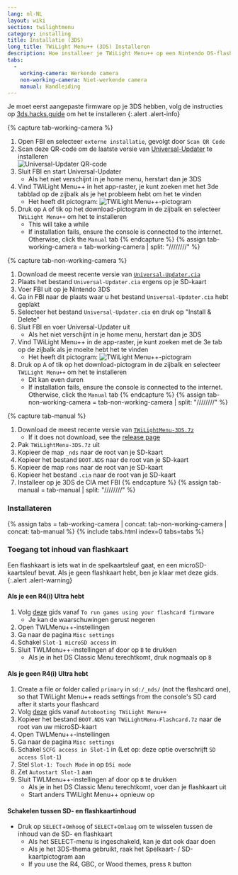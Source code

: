 ```yaml
---
lang: nl-NL
layout: wiki
section: twilightmenu
category: installing
title: Installatie (3DS)
long_title: TWiLight Menu++ (3DS) Installeren
description: Hoe installeer je TWiLight Menu++ op een Nintendo DS-flashkaart
tabs:
  - 
    working-camera: Werkende camera
    non-working-camera: Niet-werkende camera
    manual: Handleiding
---
```


Je moet eerst aangepaste firmware op je 3DS hebben, volg de instructies op [3ds.hacks.guide](https://3ds.hacks.guide) om het te installeren
{:.alert .alert-info}

{% capture tab-working-camera %}
1. Open FBI en selecteer `externe installatie`, gevolgt door `Scan QR Code`
1. Scan deze QR-code om de laatste versie van [Universal-Updater](https://github.com/Universal-Team/Universal-Updater) te installeren<br> ![Universal-Updater QR-code](https://db.universal-team.net/assets/images/qr/universal-updater-cia.png)
1. Sluit FBI en start Universal-Updater
   - Als het niet verschijnt in je home menu, herstart dan je 3DS
1. Vind TWiLight Menu++ in het app-raster, je kunt zoeken met het 3de tabblad op de zijbalk als je het probleem hebt om het te vinden
   - Het heeft dit pictogram: ![TWiLight Menu++-pictogram](https://raw.githubusercontent.com/DS-Homebrew/TWiLightMenu/master/booter/icon.bmp)
1. Druk op <kbd class="face">A</kbd> of tik op het download-pictogram in de zijbalk en selecteer `TWiLight Menu++` om het te installeren
   - This will take a while
   - If installation fails, ensure the console is connected to the internet. Otherwise, click the `Manual` tab
{% endcapture %}
{% assign tab-working-camera = tab-working-camera | split: "////////" %}

{% capture tab-non-working-camera %}
1. Download de meest recente versie van [`Universal-Updater.cia`](https://github.com/Universal-Team/Universal-Updater/releases/latest/download/Universal-Updater.cia)
1. Plaats het bestand `Universal-Updater.cia` ergens op je SD-kaart
1. Voer FBI uit op je Nintendo 3DS
1. Ga in FBI naar de plaats waar u het bestand `Universal-Updater.cia` hebt geplakt
1. Selecteer het bestand `Universal-Updater.cia` en druk op "Install & Delete"
1. Sluit FBI en voer Universal-Updater uit
   - Als het niet verschijnt in je home menu, herstart dan je 3DS
1. Vind TWiLight Menu++ in de app-raster, je kunt zoeken met de 3e tab op de zijbalk als je moeite hebt het te vinden
   - Het heeft dit pictogram: ![TWiLight Menu++-pictogram](https://raw.githubusercontent.com/DS-Homebrew/TWiLightMenu/master/booter/icon.bmp)
1. Druk op <kbd class="face">A</kbd> of tik op het download-pictogram in de zijbalk en selecteer `TWiLight Menu++` om het te installeren
   - Dit kan even duren
   - If installation fails, ensure the console is connected to the internet. Otherwise, click the `Manual` tab
{% endcapture %}
{% assign tab-non-working-camera = tab-non-working-camera | split: "////////" %}

{% capture tab-manual %}
1. Download de meest recente versie van [`TWiLightMenu-3DS.7z`](https://github.com/DS-Homebrew/TWiLightMenu/releases/latest/download/TWiLightMenu-3DS.7z)
   - If it does not download, see the [release page](https://github.com/DS-Homebrew/TWiLightMenu/releases/latest)
1. Pak `TWiLightMenu-3DS.7z` uit
1. Kopieer de map `_nds` naar de root van je SD-kaart
1. Kopieer het bestand `BOOT.NDS` naar de root van je SD-kaart
1. Kopieer de map `roms` naar de root van je SD-kaart
1. Kopieer het bestand `.cia` naar de root van je SD-kaart
1. Installeer op je 3DS de CIA met FBI
{% endcapture %}
{% assign tab-manual = tab-manual | split: "////////" %}

### Installateren

{% assign tabs = tab-working-camera | concat: tab-non-working-camera | concat: tab-manual %}
{% include tabs.html index=0 tabs=tabs %}

### Toegang tot inhoud van flashkaart

Een flashkaart is iets wat in de spelkaartsleuf gaat, en een microSD-kaartsleuf bevat. Als je geen flashkaart hebt, ben je klaar met deze gids.
{:.alert .alert-warning}

#### Als je een R4(i) Ultra hebt

1. Volg [deze](installing-flashcard) gids vanaf `To run games using your flashcard firmware`
     - Je kan de waarschuwingen gerust negeren
1. Open TWLMenu++-instellingen
1. Ga naar de pagina `Misc settings`
1. Schakel `Slot-1 microSD access` in
1. Sluit TWLMenu++-instellingen af door op `B` te drukken
     - Als je in het DS Classic Menu terechtkomt, druk nogmaals op `B`

#### Als je geen R4(i) Ultra hebt

1. Create a file or folder called `primary` in `sd:/_nds/` (not the flashcard one), so that TWiLight Menu++ reads settings from the console's SD card after it starts your flashcard
1. Volg [deze](installing-flashcard) gids vanaf `Autobooting TWiLight Menu++`
1. Kopieer het bestand `BOOT.NDS` van `TWiLightMenu-Flashcard.7z` naar de root van uw microSD-kaart
1. Open TWLMenu++-instellingen
1. Ga naar de pagina `Misc settings`
1. Schakel `SCFG access in Slot-1` in (Let op: deze optie overschrijft `SD access Slot-1`)
1. Stel `Slot-1: Touch Mode` in op `DSi mode`
1. Zet `Autostart Slot-1` aan
1. Sluit TWLMenu++-instellingen af door op `B` te drukken
     - Als je in het DS Classic Menu terechtkomt, voer dan je flashkaart uit
     - Start anders TWiLight Menu++ opnieuw op

#### Schakelen tussen SD- en flashkaartinhoud
- Druk op `SELECT`+`Omhoog` of `SELECT`+`Omlaag` om te wisselen tussen de inhoud van de SD- en flashkaart
     - Als het SELECT-menu is ingeschakeld, kan je dat ook daar doen
     - Als je het 3DS-thema gebruikt, raak het Spelkaart- / SD-kaartpictogram aan
     - If you use the R4, GBC, or Wood themes, press `R` button

